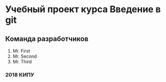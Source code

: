 # Учебный проект курса  Введение в git

## Команда разработчиков
1. Mr. First
2. Mr. Second
3. Mr. Third

### 2018 КИПУ
